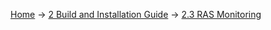 [Home](Home) -> [2 Build and Installation Guide](2-Build-and-Installation-Guide) -> [2.3 RAS Monitoring](2.3-RAS-Monitoring)